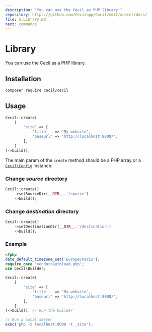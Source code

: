 ```yaml
---
description: "You can use the Cecil as PHP library."
repository: https://github.com/Cecilapp/Cecil/edit/master/docs/
file: 5.Library.md
next: commands
---
```


# Library

You can use the Cecil as a PHP library.

## Installation

```bash
composer require cecil/cecil
```

## Usage

```php
Cecil::create(
    [
        'site' => [
            'title'   => "My website",
            'baseurl' => 'http://localhost:8000/',
        ],
    ]
)->build();
```

The main param of the `create` method should be a PHP array or a [`Cecil\Config`](https://github.com/Cecilapp/Cecil/blob/master/src/Config.php) instance.

### Change _source_ directory

```php
Cecil::create()
    ->setSourceDir(__DIR__.'/source')
    ->build();
```

### Change _destination_ directory

```php
Cecil::create()
    ->setDestinationDir(__DIR__.'/destination')
    ->build();
```

### Example

```php
<?php
date_default_timezone_set('Europe/Paris');
require_once 'vendor/autoload.php';
use Cecil\Builder;

Cecil::create(
    [
        'site' => [
            'title'   => "My website",
            'baseurl' => 'http://localhost:8000/',
        ],
    ]
)->build(); // Run the builder

// Run a local server
exec('php -S localhost:8000 -t _site');
```
